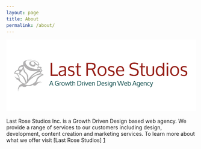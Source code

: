 ```yaml
---
layout: page
title: About
permalink: /about/
---
```

<img src="./assets/lastrose-long-logo.jpg">

Last Rose Studios Inc. is a Growth Driven Design based web agency. We provide a range of services to our customers including design, development, content creation and marketing services. To learn more about what we offer visit [Last Rose Studios] [1]

[1]: http://lastrose.com/ "Last Rose Studios"
